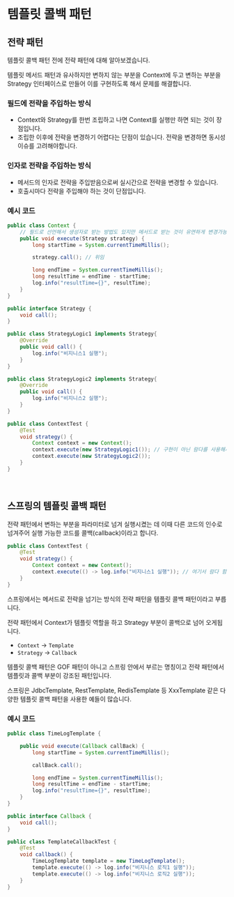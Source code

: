 # 템플릿 콜백 패턴

## 전략 패턴

템플릿 콜백 패턴 전에 전략 패턴에 대해 알아보겠습니다.

템플릿 메서드 패턴과 유사하지만 변하지 않는 부분을 Context에 두고 변하는 부분을 Strategy 인터페이스로 만들어 이를 구현하도록 해서 문제를 해결합니다.

### 필드에 전략을 주입하는 방식

- Context와 Strategy를 한번 조립하고 나면 Context를 실행만 하면 되는 것이 장점입니다.
- 조립한 이후에 전략을 변경하기 어렵다는 단점이 있습니다. 전략을 변경하면 동시성 이슈를 고려해야합니다.

### 인자로 전략을 주입하는 방식

- 메서드의 인자로 전략을 주입받음으로써 실시간으로 전략을 변경할 수 있습니다.
- 호출시마다 전략을 주입해야 하는 것이 단점입니다.

### 예시 코드

```java
public class Context {
    // 필드로 선언해서 생성자로 받는 방법도 있지만 메서드로 받는 것이 유연하게 변경가능
    public void execute(Strategy strategy) {
        long startTime = System.currentTimeMillis();

        strategy.call(); // 위임

        long endTime = System.currentTimeMillis();
        long resultTime = endTime - startTime;
        log.info("resultTime={}", resultTime);
    }
}

public interface Strategy {
    void call();
}

public class StrategyLogic1 implements Strategy{
    @Override
    public void call() {
        log.info("비지니스1 실행");
    }
}

public class StrategyLogic2 implements Strategy{
    @Override
    public void call() {
        log.info("비지니스2 실행");
    }
}

public class ContextTest {
    @Test
    void strategy() {
        Context context = new Context();
        context.execute(new StrategyLogic1()); // 구현이 아닌 람다를 사용해서 처리 가능합니다. () -> log.info("비지니스1 실행");
        context.execute(new StrategyLogic2());
    }
}
```

<br>

## 스프링의 템플릿 콜백 패턴

전략 패턴에서 변하는 부분을 파라미터로 넘겨 실행시켰는 데 이때 다른 코드의 인수로 넘겨주어 실행 가능한 코드를 콜백(callback)이라고 합니다.

```java
public class ContextTest {
    @Test
    void strategy() {
        Context context = new Context();
        context.execute(() -> log.info("비지니스1 실행")); // 여기서 람다 함수 부분이 콜백입니다.
    }
}
```

스프링에서는 메서드로 전략을 넘기는 방식의 전략 패턴을 템플릿 콜백 패턴이라고 부릅니다.

전략 패턴에서 Context가 템플릿 역할을 하고 Strategy 부분이 콜백으로 넘어 오게됩니다.

- `Context` -> `Template`
- `Strategy` -> `Callback`

템플릿 콜백 패턴은 GOF 패턴이 아니고 스프링 안에서 부르는 명칭이고 전략 패턴에서 템플릿과 콜백 부분이 강조된 패턴입니다.

스프링은 JdbcTemplate, RestTemplate, RedisTemplate 등 XxxTemplate 같은 다양한 템플릿 콜백 패턴을 사용한 예들이 많습니다.

### 예시 코드

```java
public class TimeLogTemplate {

    public void execute(Callback callBack) {
        long startTime = System.currentTimeMillis();

        callBack.call();

        long endTime = System.currentTimeMillis();
        long resultTime = endTime - startTime;
        log.info("resultTime={}", resultTime);
    }
}

public interface Callback {
    void call();
}

public class TemplateCallbackTest {
    @Test
    void callback() {
        TimeLogTemplate template = new TimeLogTemplate();
        template.execute(() -> log.info("비지니스 로직1 실행"));
        template.execute(() -> log.info("비지니스 로직2 실행"));
    }
}
```